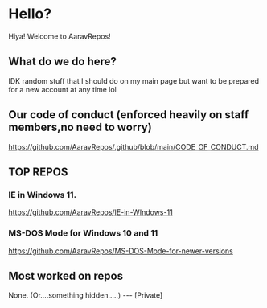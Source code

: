 # Hello?
Hiya! Welcome to AaravRepos! 
## What do we do here?
IDK random stuff that I should do on my main page but want to be prepared for a new account at any time lol
## Our code of conduct (enforced heavily on staff members,no need to worry)
https://github.com/AaravRepos/.github/blob/main/CODE_OF_CONDUCT.md
## TOP REPOS 
### IE in Windows 11.
https://github.com/AaravRepos/IE-in-WIndows-11
### MS-DOS Mode for Windows 10 and 11 
https://github.com/AaravRepos/MS-DOS-Mode-for-newer-versions
## Most worked on repos
None. (Or....something hidden.....) --- [Private]
